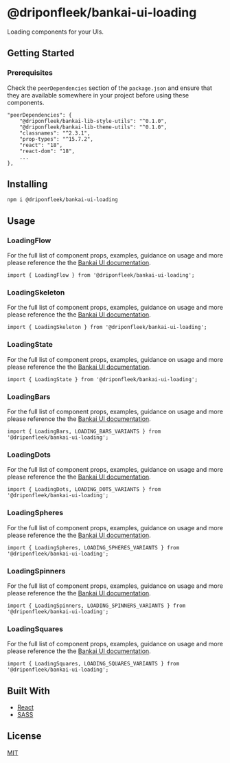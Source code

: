 # @driponfleek/bankai-ui-loading
Loading components for your UIs.

## Getting Started

### Prerequisites
Check the `peerDependencies` section of the `package.json` and ensure that they are available somewhere in your project before using these components.

```
"peerDependencies": {
    "@driponfleek/bankai-lib-style-utils": "^0.1.0",
    "@driponfleek/bankai-lib-theme-utils": "^0.1.0",
    "classnames": "^2.3.1",
    "prop-types": "^15.7.2",
    "react": "18",
    "react-dom": "18",
    ...
},
```

## Installing
```
npm i @driponfleek/bankai-ui-loading
```

## Usage

### LoadingFlow
For the full list of component props, examples, guidance on usage and more please reference the the [Bankai UI documentation](https://bankai-ui.com/?path=/story/components-loading--loading-flow-story).

```
import { LoadingFlow } from '@driponfleek/bankai-ui-loading';
```

### LoadingSkeleton
For the full list of component props, examples, guidance on usage and more please reference the the [Bankai UI documentation](https://bankai-ui.com/?path=/story/components-loading--loading-skeleton-story).

```
import { LoadingSkeleton } from '@driponfleek/bankai-ui-loading';
```

### LoadingState
For the full list of component props, examples, guidance on usage and more please reference the the [Bankai UI documentation](https://bankai-ui.com/?path=/story/components-loading--loading-state-story).

```
import { LoadingState } from '@driponfleek/bankai-ui-loading';
```

### LoadingBars
For the full list of component props, examples, guidance on usage and more please reference the the [Bankai UI documentation](https://bankai-ui.com/?path=/story/components-loading--loading-bars-story).

```
import { LoadingBars, LOADING_BARS_VARIANTS } from '@driponfleek/bankai-ui-loading';
```

### LoadingDots
For the full list of component props, examples, guidance on usage and more please reference the the [Bankai UI documentation](https://bankai-ui.com/?path=/story/components-loading--loading-dots-story).

```
import { LoadingDots, LOADING_DOTS_VARIANTS } from '@driponfleek/bankai-ui-loading';
```

### LoadingSpheres
For the full list of component props, examples, guidance on usage and more please reference the the [Bankai UI documentation](https://bankai-ui.com/?path=/story/components-loading--loading-spheres-story).

```
import { LoadingSpheres, LOADING_SPHERES_VARIANTS } from '@driponfleek/bankai-ui-loading';
```

### LoadingSpinners
For the full list of component props, examples, guidance on usage and more please reference the the [Bankai UI documentation](https://bankai-ui.com/?path=/story/components-loading--loading-spinners-story).

```
import { LoadingSpinners, LOADING_SPINNERS_VARIANTS } from '@driponfleek/bankai-ui-loading';
```

### LoadingSquares
For the full list of component props, examples, guidance on usage and more please reference the the [Bankai UI documentation](https://bankai-ui.com/?path=/story/components-loading--loading-squares-story).

```
import { LoadingSquares, LOADING_SQUARES_VARIANTS } from '@driponfleek/bankai-ui-loading';
```

## Built With
* [React](https://github.com/facebook/react)
* [SASS](https://github.com/sass/sass)

## License
[MIT](../../../LICENSE)
